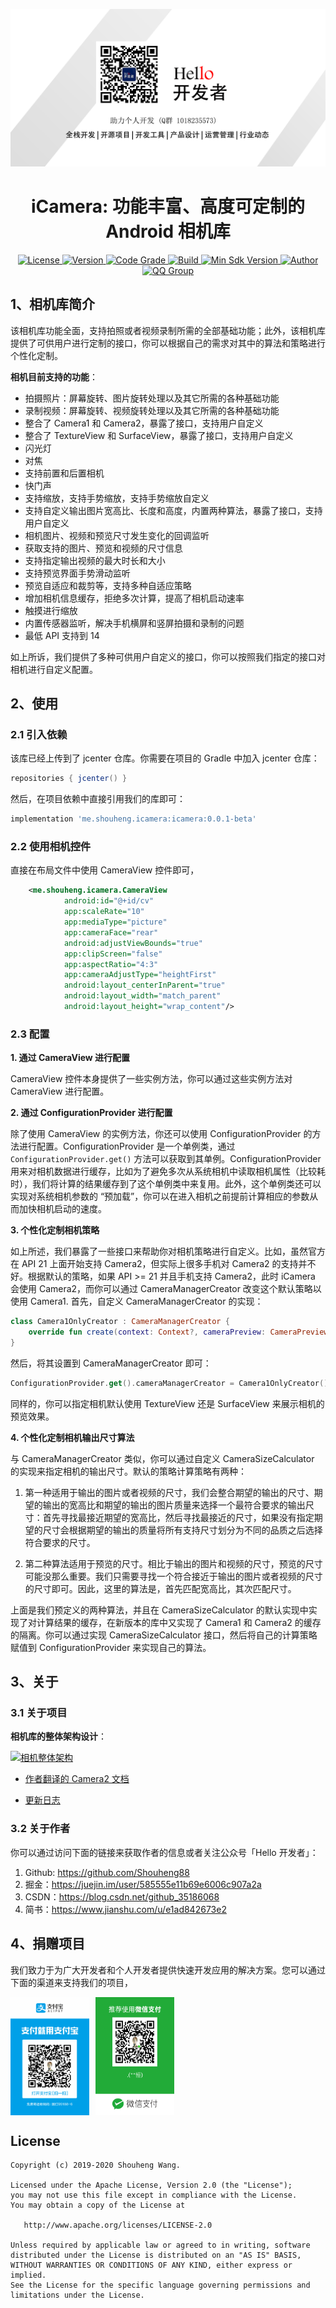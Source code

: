 ![Banner](https://github.com/CostCost/Resources/blob/master/github/xbanner.jpg?raw=true)

<h1 align="center">iCamera: 功能丰富、高度可定制的 Android 相机库</h1>

<p align="center">
  <a href="http://www.apache.org/licenses/LICENSE-2.0">
    <img src="https://img.shields.io/hexpm/l/plug.svg" alt="License" />
  </a>
  <a href="https://bintray.com/beta/#/easymark/Android/icamera?tab=overview">
    <img src="https://img.shields.io/maven-metadata/v/https/dl.bintray.com/easymark/Android/me/shouheng/icamera/icamera/maven-metadata.xml.svg" alt="Version" />
  </a>
  <a href="https://www.codacy.com/manual/Shouheng88/iCamera?utm_source=github.com&amp;utm_medium=referral&amp;utm_content=Shouheng88/iCamera&amp;utm_campaign=Badge_Grade">
    <img src="https://api.codacy.com/project/badge/Grade/412a91540f254721ac63757eeded9ba5" alt="Code Grade"/>
  </a>
  <a href="https://travis-ci.org/Shouheng88/iCamera">
    <img src="https://travis-ci.org/Shouheng88/iCamera.svg?branch=master" alt="Build"/>
  </a>
    <a href="https://developer.android.com/about/versions/android-4.0.html">
    <img src="https://img.shields.io/badge/API-14%2B-blue.svg?style=flat-square" alt="Min Sdk Version" />
  </a>
   <a href="https://github.com/Shouheng88">
    <img src="https://img.shields.io/badge/Author-ShouhengWang-orange.svg?style=flat-square" alt="Author" />
  </a>
  <a target="_blank" href="https://shang.qq.com/wpa/qunwpa?idkey=2711a5fa2e3ecfbaae34bd2cf2c98a5b25dd7d5cc56a3928abee84ae7a984253">
    <img src="https://img.shields.io/badge/QQ%E7%BE%A4-1018235573-orange.svg?style=flat-square" alt="QQ Group" />
  </a>
</P>

## 1、相机库简介

该相机库功能全面，支持拍照或者视频录制所需的全部基础功能；此外，该相机库提供了可供用户进行定制的接口，你可以根据自己的需求对其中的算法和策略进行个性化定制。

**相机目前支持的功能**：

- 拍摄照片：屏幕旋转、图片旋转处理以及其它所需的各种基础功能
- 录制视频：屏幕旋转、视频旋转处理以及其它所需的各种基础功能
- 整合了 Camera1 和 Camera2，暴露了接口，支持用户自定义
- 整合了 TextureView 和 SurfaceView，暴露了接口，支持用户自定义
- 闪光灯
- 对焦
- 支持前置和后置相机
- 快门声
- 支持缩放，支持手势缩放，支持手势缩放自定义
- 支持自定义输出图片宽高比、长度和高度，内置两种算法，暴露了接口，支持用户自定义
- 相机图片、视频和预览尺寸发生变化的回调监听
- 获取支持的图片、预览和视频的尺寸信息
- 支持指定输出视频的最大时长和大小
- 支持预览界面手势滑动监听
- 预览自适应和裁剪等，支持多种自适应策略
- 增加相机信息缓存，拒绝多次计算，提高了相机启动速率
- 触摸进行缩放
- 内置传感器监听，解决手机横屏和竖屏拍摄和录制的问题
- 最低 API 支持到 14

如上所诉，我们提供了多种可供用户自定义的接口，你可以按照我们指定的接口对相机进行自定义配置。

## 2、使用

### 2.1 引入依赖

该库已经上传到了 jcenter 仓库。你需要在项目的 Gradle 中加入 jcenter 仓库：

```groovy
repositories { jcenter() }
```

然后，在项目依赖中直接引用我们的库即可：

```groovy
implementation 'me.shouheng.icamera:icamera:0.0.1-beta'
```

### 2.2 使用相机控件

直接在布局文件中使用 CameraView 控件即可，

```xml
    <me.shouheng.icamera.CameraView
            android:id="@+id/cv"
            app:scaleRate="10"
            app:mediaType="picture"
            app:cameraFace="rear"
            android:adjustViewBounds="true"
            app:clipScreen="false"
            app:aspectRatio="4:3"
            app:cameraAdjustType="heightFirst"
            android:layout_centerInParent="true"
            android:layout_width="match_parent"
            android:layout_height="wrap_content"/>
```

### 2.3 配置

**1. 通过 CameraView 进行配置**

CameraView 控件本身提供了一些实例方法，你可以通过这些实例方法对 CameraView 进行配置。

**2. 通过 ConfigurationProvider 进行配置**

除了使用 CameraView 的实例方法，你还可以使用 ConfigurationProvider 的方法进行配置。ConfigurationProvider 是一个单例类，通过 `ConfigurationProvider.get()` 方法可以获取到其单例。ConfigurationProvider 用来对相机数据进行缓存，比如为了避免多次从系统相机中读取相机属性（比较耗时），我们将计算的结果缓存到了这个单例类中来复用。此外，这个单例类还可以实现对系统相机参数的 “预加载”，你可以在进入相机之前提前计算相应的参数从而加快相机启动的速度。

**3. 个性化定制相机策略**

如上所述，我们暴露了一些接口来帮助你对相机策略进行自定义。比如，虽然官方在 API 21 上面开始支持 Camera2，但实际上很多手机对 Camera2 的支持并不好。根据默认的策略，如果 API >= 21 并且手机支持 Camera2，此时 iCamera 会使用 Camera2，而你可以通过 CameraManagerCreator 改变这个默认策略以使用 Camera1. 首先，自定义 CameraManagerCreator 的实现：

```kotlin
class Camera1OnlyCreator : CameraManagerCreator {
    override fun create(context: Context?, cameraPreview: CameraPreview?) = Camera1Manager(cameraPreview)
}
```

然后，将其设置到 CameraManagerCreator 即可：

```kotlin
ConfigurationProvider.get().cameraManagerCreator = Camera1OnlyCreator()
```

同样的，你可以指定相机默认使用 TextureView 还是 SurfaceView 来展示相机的预览效果。

**4. 个性化定制相机输出尺寸算法**

与 CameraManagerCreator 类似，你可以通过自定义 CameraSizeCalculator 的实现来指定相机的输出尺寸。默认的策略计算策略有两种：

1. 第一种适用于输出的图片或者视频的尺寸，我们会整合期望的输出的尺寸、期望的输出的宽高比和期望的输出的图片质量来选择一个最符合要求的输出尺寸：首先寻找最接近期望的宽高比，然后寻找最接近的尺寸，如果没有指定期望的尺寸会根据期望的输出的质量将所有支持尺寸划分为不同的品质之后选择符合要求的尺寸。

2. 第二种算法适用于预览的尺寸。相比于输出的图片和视频的尺寸，预览的尺寸可能没那么重要。我们只需要寻找一个符合接近于输出的图片或者视频的尺寸的尺寸即可。因此，这里的算法是，首先匹配宽高比，其次匹配尺寸。

上面是我们预定义的两种算法，并且在 CameraSizeCalculator 的默认实现中实现了对计算结果的缓存，在新版本的库中又实现了 Camera1 和 Camera2 的缓存的隔离。你可以通过实现 CameraSizeCalculator 接口，然后将自己的计算策略赋值到 ConfigurationProvider 来实现自己的算法。

## 3、关于

### 3.1 关于项目

**相机库的整体架构设计**：

[![相机整体架构](https://user-gold-cdn.xitu.io/2019/4/23/16a4aae65580a62c?imageView2/0/w/1280/h/960/format/webp/ignore-error/1)](https://www.processon.com/view/link/5c976af8e4b0d1a5b10a4049)

- [作者翻译的 Camera2 文档](https://github.com/Shouheng88/Android-notes/blob/master/%E6%80%A7%E8%83%BD%E4%BC%98%E5%8C%96/Android%E7%9B%B8%E6%9C%BACamera2%E8%B5%84%E6%96%99.md)

- [更新日志](CHANGELOG.md)

### 3.2 关于作者

你可以通过访问下面的链接来获取作者的信息或者关注公众号「Hello 开发者」：

1. Github: https://github.com/Shouheng88
2. 掘金：https://juejin.im/user/585555e11b69e6006c907a2a
3. CSDN：https://blog.csdn.net/github_35186068
4. 简书：https://www.jianshu.com/u/e1ad842673e2

## 4、捐赠项目

我们致力于为广大开发者和个人开发者提供快速开发应用的解决方案。您可以通过下面的渠道来支持我们的项目，

<div style="display:flex;" id="target">
<img src="images/ali.jpg" width="25%" />
<img src="images/mm.png" style="margin-left:10px;" width="25%"/>
</div>

## License

```
Copyright (c) 2019-2020 Shouheng Wang.

Licensed under the Apache License, Version 2.0 (the "License");
you may not use this file except in compliance with the License.
You may obtain a copy of the License at

   http://www.apache.org/licenses/LICENSE-2.0

Unless required by applicable law or agreed to in writing, software
distributed under the License is distributed on an "AS IS" BASIS,
WITHOUT WARRANTIES OR CONDITIONS OF ANY KIND, either express or implied.
See the License for the specific language governing permissions and
limitations under the License.
```